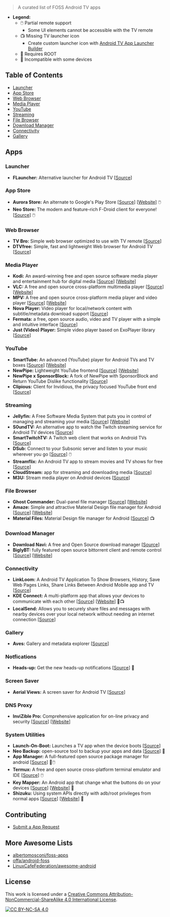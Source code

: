 > A curated list of FOSS Android TV apps

- **Legend:**
  - 🖱️ Partial remote support
    - Some UI elements cannot be accessible with the TV remote
  - 📺 Missing TV launcher icon
    - Create custom launcher icon with [Android TV App Launcher Builder](http://atvlauncher.trekgonewild.de/)
  - 🤖 Requires ROOT
  - 🚫 Incompatible with some devices

## Table of Contents

- [Launcher](#launcher)
- [App Store](#app-store)
- [Web Browser](#web-browser)
- [Media Player](#media-player)
- [YouTube](#youtube)
- [Streaming](#streaming)
- [File Browser](#file-browser)
- [Download Manager](#download-manager)
- [Connectivity](#connectivity)
- [Gallery](#gallery)

## Apps

### Launcher

- **FLauncher:** Alternative launcher for Android TV [[Source](https://gitlab.com/flauncher/flauncher)]

### App Store

- **Aurora Store:** An alternate to Google's Play Store [[Source](https://gitlab.com/AuroraOSS/AuroraStore)] [[Website](https://auroraoss.com/app_info.php?app_id=2)] 🖱️
- **Neo Store:** The modern and feature-rich F-Droid client for everyone! [[Source](https://github.com/NeoApplications/Neo-Store)] 🖱️

### Web Browser

- **TV Bro:** Simple web browser optimized to use with TV remote [[Source](https://github.com/truefedex/tv-bro)]
- **DTVfree:** Simple, fast and lightweight Web browser for Android TV [[Source](https://github.com/InukaAsith/DTVfree)]

### Media Player

- **Kodi:** An award-winning free and open source software media player and entertainment hub for digital media [[Source](https://github.com/xbmc/xbmc)] [[Website](https://kodi.tv/)]
- **VLC:** A free and open source cross-platform multimedia player [[Source](https://github.com/videolan/vlc-android)] [[Website](https://www.videolan.org)]
- **MPV:** A free and open source cross-platform media player and video player [[Source](https://github.com/mpv-player/mpv)] [[Website](https://mpv.io/)]
- **Nova Player:** Video player for local/network content with subtitle/metadata download support [[Source](https://github.com/nova-video-player/aos-AVP)]
- **Fermata:** a free, open source audio, video and TV player with a simple and intuitive interface [[Source](https://github.com/AndreyPavlenko/Fermata)]
- **Just (Video) Player:** Simple video player based on ExoPlayer library [[Source](https://github.com/moneytoo/Player)]

### YouTube

- **SmartTube:** An advanced (YouTube) player for Android TVs and TV boxes [[Source](https://github.com/yuliskov/smarttube)] [[Website](https://smarttubeapp.github.io/)]
- **NewPipe:** Lightweight YouTube frontend [[Source](https://github.com/TeamNewPipe/NewPipe)] [[Website](https://newpipe.net/)]
- **NewPipe x SponsorBlock:** A fork of NewPipe with SponsorBlock and Return YouTube Dislike functionality [[Source](https://github.com/gilbsgilbs/NewPipeSponsorBlock)]
- **Clipious:** Client for Invidious, the privacy focused YouTube front end [[Source](https://github.com/lamarios/clipious)]

### Streaming

- **Jellyfin:** A Free Software Media System that puts you in control of managing and streaming your media [[Source](https://github.com/jellyfin/jellyfin-androidtv)] [[Website](https://jellyfin.org/)]
- **S0undTV:** An alternative app to watch the Twitch streaming service for Android TV devices [[Source](https://github.com/S0und/S0undTV)]
- **SmartTwitchTV:** A Twitch web client that works on Android TVs [[Source](https://github.com/fgl27/SmartTwitchTV)]
- **DSub:** Connect to your Subsonic server and listen to your music wherever you go [[Source](https://github.com/daneren2005/Subsonic)] 🖱️
- **Streamflix:** An Android TV app to stream movies and TV shows for free [[Source](https://github.com/stantanasi/streamflix)]
- **CloudStream:** app for streaming and downloading media [[Source](https://github.com/recloudstream/cloudstream)]
- **M3U:** Stream media player on Android devices [[Source](https://github.com/realOxy/M3UAndroid)]

### File Browser

- **Ghost Commander:** Dual-panel file manager [[Source](https://sourceforge.net/p/ghostcommander)] [[Website](https://sites.google.com/site/ghostcommander1)]
- **Amaze:** Simple and attractive Material Design file manager for Android [[Source](https://github.com/TeamAmaze/AmazeFileManager)] [[Website](https://teamamaze.xyz/)]
- **Material Files:** Material Design file manager for Android [[Source](https://github.com/zhanghai/MaterialFiles)] 📺

### Download Manager

- **Download Navi:** A free and Open Source download manager [[Source](https://github.com/TachibanaGeneralLaboratories/download-navi)]
- **BiglyBT:** fully featured open source bittorrent client and remote control [[Source](https://github.com/BiglySoftware/BiglyBT-Android)] [[Website](https://www.biglybt.com/)]

### Connectivity

- **LinkLoom:** A Android TV Application To Show Browsers, History, Save Web Pages Links, Share Links Between Android Mobile app and TV [[Source](https://github.com/Yazan98/LinkLoomTv)]
- **KDE Connect:** A multi-platform app that allows your devices to communicate with each other [[Source](https://invent.kde.org/network/kdeconnect-android)] [[Website](https://community.kde.org/KDEConnect)] 🚫📺
- **LocalSend:** Allows you to securely share files and messages with nearby devices over your local network without needing an internet connection [[Source](https://github.com/localsend/localsend)]

### Gallery

- **Aves:** Gallery and metadata explorer [[Source](https://github.com/deckerst/aves)]

### Notfications

- **Heads-up:** Get the new heads-up notifications [[Source](https://github.com/SimenCodes/heads-up)] 🚫

### Screen Saver

- **Aerial Views:** A screen saver for Android TV [[Source](https://github.com/theothernt/AerialViews)]

### DNS Proxy

- **InviZible Pro:** Comprehensive application for on-line privacy and security [[Source](https://github.com/Gedsh/InviZible)] [[Website](https://invizible.net)]

### System Utilities

- **Launch-On-Boot:** Launches a TV app when the device boots [[Source](https://github.com/ITVlab/Launch-On-Boot)]
- **Neo Backup:** open-source tool to backup your apps and data [[Source](https://github.com/NeoApplications/Neo-Backup)] 🤖
- **App Manager:** A full-featured open source package manager for android [[Source](https://github.com/MuntashirAkon/AppManager)] 🤖🖱️
- **Termux:** A free and open source cross-platform terminal emulator and IDE [[Source](https://github.com/termux/termux-app)] 🖱️
- **Key Mapper:** An Android app that change what the buttons do on your devices [[Source](https://github.com/keymapperorg/KeyMapper)] [[Website](http://docs.keymapper.club/)] 🚫
- **Shizuku:** Using system APIs directly with adb/root privileges from normal apps [[Source](https://github.com/RikkaApps/Shizuku)] [[Website](https://shizuku.rikka.app/)] 🚫

## Contributing

- [Submit a App Request](https://github.com/awesome-android-tv-foss-apps/.github/issues/new)

## More Awesome Lists

- [albertomosconi/foss-apps](https://github.com/albertomosconi/foss-apps)
- [offa/android-foss](https://github.com/offa/android-foss)
- [LinuxCafeFederation/awesome-android](https://github.com/LinuxCafeFederation/awesome-android)

## License

This work is licensed under a
[Creative Commons Attribution-NonCommercial-ShareAlike 4.0 International License](https://creativecommons.org/licenses/by-nc-sa/4.0).

[![CC BY-NC-SA 4.0](https://licensebuttons.net/l/by-nc-sa/4.0/88x31.png)](https://creativecommons.org/licenses/by-nc-sa/4.0/)
